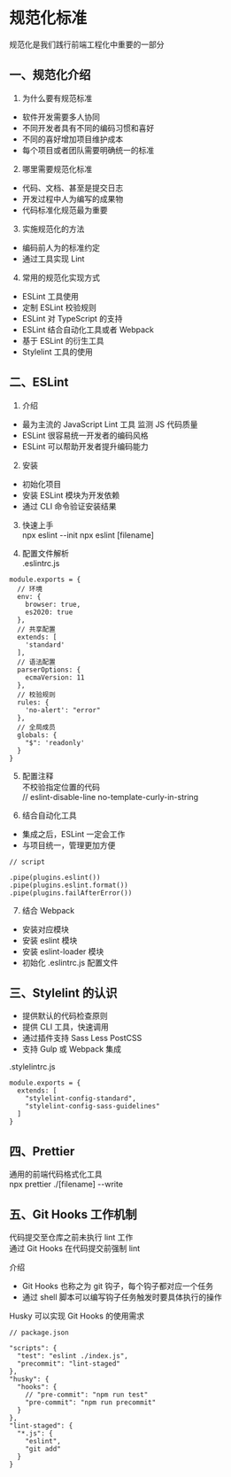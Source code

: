 # 规范化标准

规范化是我们践行前端工程化中重要的一部分

## 一、规范化介绍
1. 为什么要有规范标准  
* 软件开发需要多人协同  
* 不同开发者具有不同的编码习惯和喜好  
* 不同的喜好增加项目维护成本  
* 每个项目或者团队需要明确统一的标准

2. 哪里需要规范化标准  
* 代码、文档、甚至是提交日志  
* 开发过程中人为编写的成果物  
* 代码标准化规范最为重要

3. 实施规范化的方法  
* 编码前人为的标准约定  
* 通过工具实现 Lint  

4. 常用的规范化实现方式  
* ESLint 工具使用  
* 定制 ESLint 校验规则  
* ESLint 对 TypeScript 的支持  
* ESLint 结合自动化工具或者 Webpack  
* 基于 ESLint 的衍生工具  
* Stylelint 工具的使用

## 二、ESLint
1. 介绍  
* 最为主流的 JavaScript Lint 工具 监测 JS 代码质量  
* ESLint 很容易统一开发者的编码风格  
* ESLint 可以帮助开发者提升编码能力

2. 安装  
* 初始化项目  
* 安装 ESLint 模块为开发依赖  
* 通过 CLI 命令验证安装结果

3. 快速上手  
npx eslint --init
npx eslint [filename]

4. 配置文件解析  
.eslintrc.js
```
module.exports = {
  // 环境
  env: {
    browser: true,
    es2020: true
  },
  // 共享配置
  extends: [
    'standard'
  ],
  // 语法配置
  parserOptions: {
    ecmaVersion: 11
  },
  // 校验规则
  rules: {
    'no-alert': "error"
  },
  // 全局成员
  globals: {
    "$": 'readonly'
  }
}
```

5. 配置注释  
不校验指定位置的代码  
// eslint-disable-line no-template-curly-in-string

6. 结合自动化工具  
* 集成之后，ESLint 一定会工作  
* 与项目统一，管理更加方便  
```
// script

.pipe(plugins.eslint())
.pipe(plugins.eslint.format())
.pipe(plugins.failAfterError())
```

7. 结合 Webpack  
* 安装对应模块  
* 安装 eslint 模块  
* 安装 eslint-loader 模块
* 初始化 .eslintrc.js 配置文件

## 三、Stylelint 的认识
* 提供默认的代码检查原则  
* 提供 CLI 工具，快速调用  
* 通过插件支持 Sass Less PostCSS  
* 支持 Gulp 或 Webpack 集成

.stylelintrc.js
```
module.exports = {
  extends: [
    "stylelint-config-standard",
    "stylelint-config-sass-guidelines"
  ]
}
```

## 四、Prettier
通用的前端代码格式化工具  
npx prettier ./[filename] --write

## 五、Git Hooks 工作机制
代码提交至仓库之前未执行 lint 工作  
通过 Git Hooks 在代码提交前强制 lint  

介绍  
* Git Hooks 也称之为 git 钩子，每个钩子都对应一个任务  
* 通过 shell 脚本可以编写钩子任务触发时要具体执行的操作

Husky 可以实现 Git Hooks 的使用需求  
```
// package.json

"scripts": {
  "test": "eslint ./index.js",
  "precommit": "lint-staged"
},
"husky": {
  "hooks": {
    // "pre-commit": "npm run test"
    "pre-commit": "npm run precommit"
  }
},
"lint-staged": {
  "*.js": {
    "eslint",
    "git add"
  }
}
```
